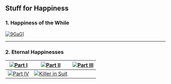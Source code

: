 Stuff for Happiness
--------
### 1. Happiness of the While
[![9GaG](https://user-images.githubusercontent.com/27868570/72428251-90f34580-378d-11ea-89fc-ba5184b3f015.png)](https://9gag.com/gag/aDgX0pK)]
* * * 

### 2. Eternal Happinesses

|[![Part I](https://user-images.githubusercontent.com/27868570/67157195-2adf5980-f329-11e9-9287-ecc07939c09f.png)](https://music.163.com/#/video?id=559F6EDF7D99324CDA8BE50C6F11D070)|[![Part II](https://user-images.githubusercontent.com/27868570/67157181-fb305180-f328-11e9-8ab5-e1a74eeed740.png)](https://music.163.com/#/video?id=A64BA632979D3E53314C676A4D0C02A4)|[![Part III](https://user-images.githubusercontent.com/27868570/67157166-bdcbc400-f328-11e9-84dc-f9e8fd4147ac.png)](https://music.163.com/#/video?id=9BDF2EDC3C5DC7CB8202522EC107A6E1)|
|------------------------------|------------------------------|------------------------------|
|[![Part IV](https://user-images.githubusercontent.com/27868570/67156613-2fa00f80-f321-11e9-988f-644873addc0c.png)](https://music.163.com/#/video?id=B51D6C7D5A6DFC993FC29E1E871E0635)|[![Killer in Suit](https://user-images.githubusercontent.com/27868570/68067797-c1117780-fd4c-11e9-8ac2-d7fcbae1961e.png)](https://music.163.com/#/video?id=CC1DD5DDC77495C4AE2545D0CD4BF2B0)|                              |
